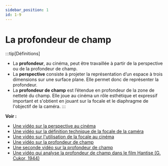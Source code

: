 ```yaml
---
sidebar_position: 1
id: 1-9 
---
```

# La profondeur de champ

:::tip[Définitions]
- La **profondeur**, au cinéma, peut être travaillée à partir de la perspective ou de la profondeur de champ.  
- La **perspective** consiste à projeter la représentation d’un espace à trois dimensions sur une surface plane. Elle permet donc de représenter la profondeur.
- La **profondeur de champ** est l’étendue en profondeur de la zone de netteté du champ. Elle  joue au cinéma un rôle esthétique et expressif important et s'obtient en jouant sur la focale et le diaphragme de l'objectif de la caméra.
:::

**Voir :**

- [Une vidéo sur la perspective au cinéma](https://drive.google.com/file/d/1u_jD-c1P5BRm8THM9-ddrjv2UBxPILNE/view?usp=drive_link)
- [Une vidéo sur la définition technique de la focale de la caméra](https://drive.google.com/file/d/1PGbUFWOocOUi_AjXjo7PaYJ-sIDq2m4V/view?usp=drive_link)
- [Une vidéo sur l'utilisation de la focale au cinéma](https://drive.google.com/file/d/1ngCqZq6tyQya2lZ1j-kh2p-Am5VHFiC7/view?usp=drive_link)
- [Une vidéo sur la profondeur de champ](https://drive.google.com/file/d/1wpAI7lRpfa7eik_11GkURH8ooppx2eNx/view?usp=drive_link)
- [Une seconde vidéo sur la profondeur de champ](https://drive.google.com/file/d/1OFhr4OjZbylkOwDVl20UTldFt7xUoB-Q/view?usp=drive_link)
- [Une vidéo qui analyse la profondeur de champ dans le film Hantise (G. Cukor, 1944)](https://drive.google.com/file/d/1Nm127Ir5_cKCvvKAmTzsRtC_U4rV-Bux/view?usp=drive_link)